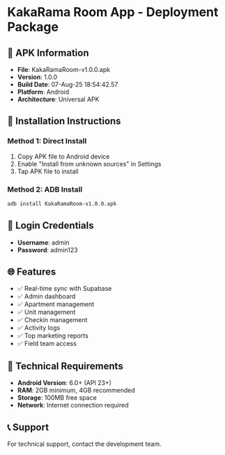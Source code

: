 # KakaRama Room App - Deployment Package 
 
## 📱 APK Information 
- **File**: KakaRamaRoom-v1.0.0.apk 
- **Version**: 1.0.0 
- **Build Date**: 07-Aug-25 18:54:42.57 
- **Platform**: Android 
- **Architecture**: Universal APK 
 
## 🚀 Installation Instructions 
 
### Method 1: Direct Install 
1. Copy APK file to Android device 
2. Enable "Install from unknown sources" in Settings 
3. Tap APK file to install 
 
### Method 2: ADB Install 
```bash 
adb install KakaRamaRoom-v1.0.0.apk 
``` 
 
## 🔑 Login Credentials 
- **Username**: admin 
- **Password**: admin123 
 
## 🌐 Features 
- ✅ Real-time sync with Supabase 
- ✅ Admin dashboard 
- ✅ Apartment management 
- ✅ Unit management 
- ✅ Checkin management 
- ✅ Activity logs 
- ✅ Top marketing reports 
- ✅ Field team access 
 
## 🔧 Technical Requirements 
- **Android Version**: 6.0+ (API 23+) 
- **RAM**: 2GB minimum, 4GB recommended 
- **Storage**: 100MB free space 
- **Network**: Internet connection required 
 
## 📞 Support 
For technical support, contact the development team. 

